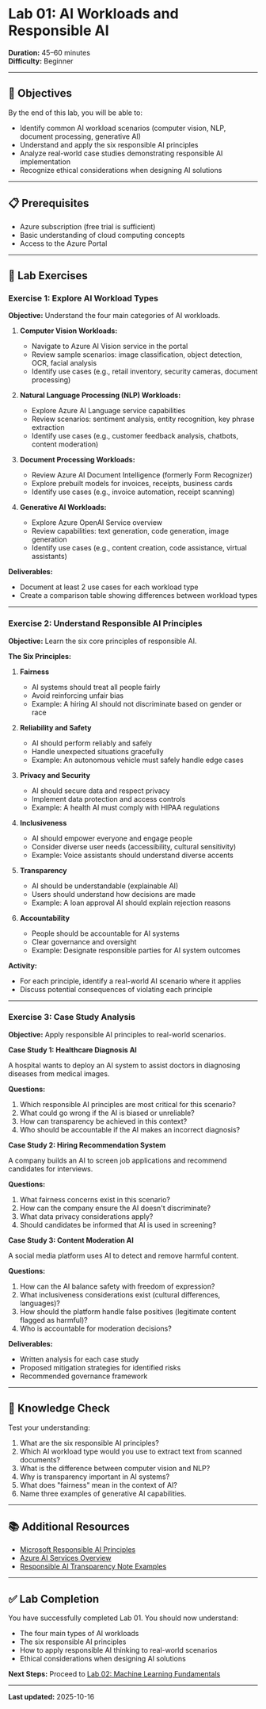 # Lab 01: AI Workloads and Responsible AI

**Duration:** 45–60 minutes  
**Difficulty:** Beginner

---

## 🎯 Objectives

By the end of this lab, you will be able to:

- Identify common AI workload scenarios (computer vision, NLP, document processing, generative AI)
- Understand and apply the six responsible AI principles
- Analyze real-world case studies demonstrating responsible AI implementation
- Recognize ethical considerations when designing AI solutions

---

## 📋 Prerequisites

- Azure subscription (free trial is sufficient)
- Basic understanding of cloud computing concepts
- Access to the Azure Portal

---

## 🧪 Lab Exercises

### Exercise 1: Explore AI Workload Types

**Objective:** Understand the four main categories of AI workloads.

1. **Computer Vision Workloads:**
   - Navigate to Azure AI Vision service in the portal
   - Review sample scenarios: image classification, object detection, OCR, facial analysis
   - Identify use cases (e.g., retail inventory, security cameras, document processing)

2. **Natural Language Processing (NLP) Workloads:**
   - Explore Azure AI Language service capabilities
   - Review scenarios: sentiment analysis, entity recognition, key phrase extraction
   - Identify use cases (e.g., customer feedback analysis, chatbots, content moderation)

3. **Document Processing Workloads:**
   - Review Azure AI Document Intelligence (formerly Form Recognizer)
   - Explore prebuilt models for invoices, receipts, business cards
   - Identify use cases (e.g., invoice automation, receipt scanning)

4. **Generative AI Workloads:**
   - Explore Azure OpenAI Service overview
   - Review capabilities: text generation, code generation, image generation
   - Identify use cases (e.g., content creation, code assistance, virtual assistants)

**Deliverables:**

- Document at least 2 use cases for each workload type
- Create a comparison table showing differences between workload types

---

### Exercise 2: Understand Responsible AI Principles

**Objective:** Learn the six core principles of responsible AI.

**The Six Principles:**

1. **Fairness**
   - AI systems should treat all people fairly
   - Avoid reinforcing unfair bias
   - Example: A hiring AI should not discriminate based on gender or race

2. **Reliability and Safety**
   - AI should perform reliably and safely
   - Handle unexpected situations gracefully
   - Example: An autonomous vehicle must safely handle edge cases

3. **Privacy and Security**
   - AI should secure data and respect privacy
   - Implement data protection and access controls
   - Example: A health AI must comply with HIPAA regulations

4. **Inclusiveness**
   - AI should empower everyone and engage people
   - Consider diverse user needs (accessibility, cultural sensitivity)
   - Example: Voice assistants should understand diverse accents

5. **Transparency**
   - AI should be understandable (explainable AI)
   - Users should understand how decisions are made
   - Example: A loan approval AI should explain rejection reasons

6. **Accountability**
   - People should be accountable for AI systems
   - Clear governance and oversight
   - Example: Designate responsible parties for AI system outcomes

**Activity:**

- For each principle, identify a real-world AI scenario where it applies
- Discuss potential consequences of violating each principle

---

### Exercise 3: Case Study Analysis

**Objective:** Apply responsible AI principles to real-world scenarios.

**Case Study 1: Healthcare Diagnosis AI**

A hospital wants to deploy an AI system to assist doctors in diagnosing diseases from medical images.

**Questions:**

1. Which responsible AI principles are most critical for this scenario?
2. What could go wrong if the AI is biased or unreliable?
3. How can transparency be achieved in this context?
4. Who should be accountable if the AI makes an incorrect diagnosis?

**Case Study 2: Hiring Recommendation System**

A company builds an AI to screen job applications and recommend candidates for interviews.

**Questions:**

1. What fairness concerns exist in this scenario?
2. How can the company ensure the AI doesn't discriminate?
3. What data privacy considerations apply?
4. Should candidates be informed that AI is used in screening?

**Case Study 3: Content Moderation AI**

A social media platform uses AI to detect and remove harmful content.

**Questions:**

1. How can the AI balance safety with freedom of expression?
2. What inclusiveness considerations exist (cultural differences, languages)?
3. How should the platform handle false positives (legitimate content flagged as harmful)?
4. Who is accountable for moderation decisions?

**Deliverables:**

- Written analysis for each case study
- Proposed mitigation strategies for identified risks
- Recommended governance framework

---

## 🧠 Knowledge Check

Test your understanding:

1. What are the six responsible AI principles?
2. Which AI workload type would you use to extract text from scanned documents?
3. What is the difference between computer vision and NLP?
4. Why is transparency important in AI systems?
5. What does "fairness" mean in the context of AI?
6. Name three examples of generative AI capabilities.

---

## 📚 Additional Resources

- [Microsoft Responsible AI Principles](https://learn.microsoft.com/en-us/azure/machine-learning/concept-responsible-ai)
- [Azure AI Services Overview](https://learn.microsoft.com/en-us/azure/ai-services/)
- [Responsible AI Transparency Note Examples](https://learn.microsoft.com/en-us/azure/ai-services/openai/concepts/transparency-note)

---

## ✅ Lab Completion

You have successfully completed Lab 01. You should now understand:

- The four main types of AI workloads
- The six responsible AI principles
- How to apply responsible AI thinking to real-world scenarios
- Ethical considerations when designing AI solutions

**Next Steps:** Proceed to [Lab 02: Machine Learning Fundamentals](../lab02-machine-learning-fundamentals/)

---

**Last updated:** 2025-10-16
